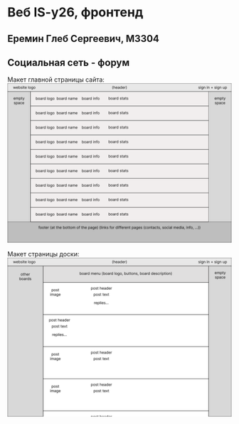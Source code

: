 # Веб IS-y26, фронтенд
## Еремин Глеб Сергеевич, M3304
## Социальная сеть - форум

Макет главной страницы сайта:
![](docs/_media/main-layout.png)

Макет страницы доски:
![](docs/_media/board-layout.png)
